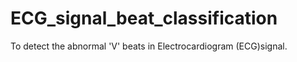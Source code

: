 # ECG_signal_beat_classification

To detect the abnormal 'V' beats in Electrocardiogram (ECG)signal.
